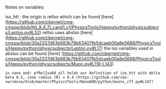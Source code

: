 Notes on variables:

iso_htt : 
	the origin is relIso which can be found [here] (https://github.com/cbernet/cmg-cmssw/blob/htt_9_4_11_cand1_v1/PhysicsTools/Heppy/python/physicsobjects/Lepton.py#L52)
	relIso uses absIso [here] (https://github.com/cbernet/cmg-cmssw/blob/35a2337d63b683b79b63407fb5dcaeb00a8e5688/PhysicsTools/Heppy/python/physicsobjects/Lepton.py#L17)
	the iso variables used in absIso can be found [here] (https://github.com/cbernet/cmg-cmssw/blob/35a2337d63b683b79b63407fb5dcaeb00a8e5688/PhysicsTools/Heppy/python/physicsobjects/Muon.py#L119-L143)

	in nano aod: pfRelIso04_all holds our definition of iso_htt with delta beta 0.5, cone radius (R) = 0.4 (https://github.com/cms-sw/cmssw/blob/master/PhysicsTools/NanoAOD/python/muons_cff.py#L147)
